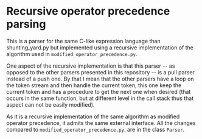 # Recursive operator precedence parsing

This is a parser for the same C-like expression language than shunting_yard.py but
implemented using a recursive implementation of the algorithm used in
`modified_operator_precedence.py`.

One aspect of the recursive implementation is that this parser -- as opposed to the
other parsers presented in this repository -- is a pull parser instead of a push one.
By that I mean that the other parsers have a loop on the token stream and then handle
the current token, this one keep the current token and has a procedure to get the next
one when desired (that occurs in the same function, but at different level in the
call stack thus that aspect can not be easily modified).

As it is a recursive implementation of the same algorithm as modified operator
precedence, it admits the same external interface.  All the changes compared
to `modified_operator_precedence.py`. are in the class `Parser`.
